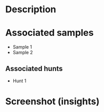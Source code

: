 # Description

<!-- 
Explain your change and why. For example, "negating legitimate replies," or "adding additional credential theft keywords."

If it's a new rule or insight, explain what the rule is designed to catch/what the insight should fire on.
-->

# Associated samples
<!-- 
Link to samples that are affected by your change. 

For example, samples you are negating, samples you are including, or samples your new insight should fire on.
-->

- Sample 1
- Sample 2

## Associated hunts
<!-- 

If you ran any hunts with your rule, please link them here.
-->

- Hunt 1

# Screenshot (insights)
<!-- 
**For new insights only:** Insert a screenshot of the insight firing. Remove this section if not applicable.
-->

